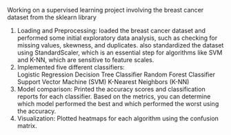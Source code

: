  Working on a supervised learning project involving the breast cancer dataset from the sklearn library
 1. Loading and Preprocessing:
    loaded the breast cancer dataset and performed some initial exploratory data analysis,
    such as checking for missing values, skewness, and duplicates.
    also standardized the dataset using StandardScaler, which is an essential step for algorithms like SVM and K-NN, which are sensitive to feature scales.
2. Implemented five different classifiers:   
    Logistic Regression
    Decision Tree Classifier
    Random Forest Classifier
    Support Vector Machine (SVM)
    K-Nearest Neighbors (K-NN)
3. Model comparison:
   Printed the accuracy scores and classification reports for each classifier.
   Based on the metrics, you can determine which model performed the best and which performed the worst using the accuracy.
4. Visualization:
   Plotted heatmaps for each algorithm using the confusion matrix.   
   

